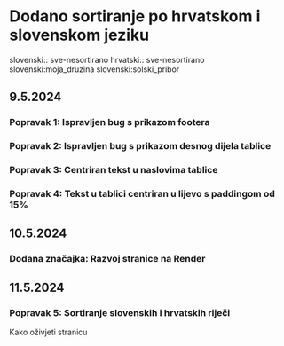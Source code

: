 # Dodano sortiranje po hrvatskom i slovenskom jeziku

slovenski:: sve-nesortirano
hrvatski:: sve-nesortirano
slovenski:moja_druzina
slovenski:solski_pribor

## 9.5.2024

### Popravak 1: Ispravljen bug s prikazom footera

### Popravak 2: Ispravljen bug s prikazom desnog dijela tablice

### Popravak 3: Centriran tekst u naslovima tablice

### Popravak 4: Tekst u tablici centriran u lijevo s paddingom od 15%

## 10.5.2024

### Dodana značajka: Razvoj stranice na Render

## 11.5.2024

### Popravak 5: Sortiranje slovenskih i hrvatskih riječi

Kako oživjeti stranicu
